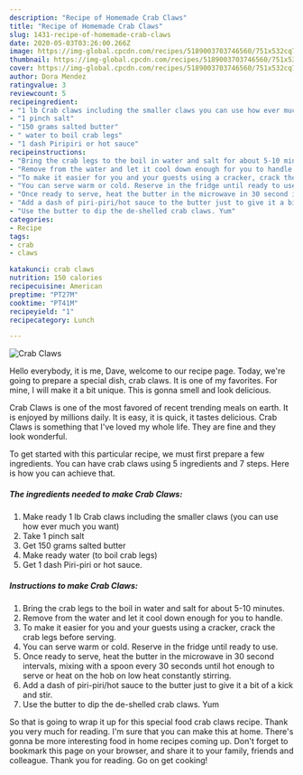 ```yaml
---
description: "Recipe of Homemade Crab Claws"
title: "Recipe of Homemade Crab Claws"
slug: 1431-recipe-of-homemade-crab-claws
date: 2020-05-03T03:26:00.266Z
image: https://img-global.cpcdn.com/recipes/5189003703746560/751x532cq70/crab-claws-recipe-main-photo.jpg
thumbnail: https://img-global.cpcdn.com/recipes/5189003703746560/751x532cq70/crab-claws-recipe-main-photo.jpg
cover: https://img-global.cpcdn.com/recipes/5189003703746560/751x532cq70/crab-claws-recipe-main-photo.jpg
author: Dora Mendez
ratingvalue: 3
reviewcount: 5
recipeingredient:
- "1 lb Crab claws including the smaller claws you can use how ever much you want"
- "1 pinch salt"
- "150 grams salted butter"
- " water to boil crab legs"
- "1 dash Piripiri or hot sauce"
recipeinstructions:
- "Bring the crab legs to the boil in water and salt for about 5-10 minutes."
- "Remove from the water and let it cool down enough for you to handle."
- "To make it easier for you and your guests using a cracker, crack the crab legs before serving."
- "You can serve warm or cold. Reserve in the fridge until ready to use."
- "Once ready to serve, heat the butter in the microwave in 30 second intervals, mixing with a spoon every 30 seconds until hot enough to serve or heat on the hob on low heat constantly stirring."
- "Add a dash of piri-piri/hot sauce to the butter just to give it a bit of a kick and stir."
- "Use the butter to dip the de-shelled crab claws. Yum"
categories:
- Recipe
tags:
- crab
- claws

katakunci: crab claws 
nutrition: 150 calories
recipecuisine: American
preptime: "PT27M"
cooktime: "PT41M"
recipeyield: "1"
recipecategory: Lunch

---
```



![Crab Claws](https://img-global.cpcdn.com/recipes/5189003703746560/751x532cq70/crab-claws-recipe-main-photo.jpg)

Hello everybody, it is me, Dave, welcome to our recipe page. Today, we're going to prepare a special dish, crab claws. It is one of my favorites. For mine, I will make it a bit unique. This is gonna smell and look delicious.



Crab Claws is one of the most favored of recent trending meals on earth. It is enjoyed by millions daily. It is easy, it is quick, it tastes delicious. Crab Claws is something that I've loved my whole life. They are fine and they look wonderful.


To get started with this particular recipe, we must first prepare a few ingredients. You can have crab claws using 5 ingredients and 7 steps. Here is how you can achieve that.

<!--inarticleads1-->

##### The ingredients needed to make Crab Claws:

1. Make ready 1 lb Crab claws including the smaller claws (you can use how ever much you want)
1. Take 1 pinch salt
1. Get 150 grams salted butter
1. Make ready  water (to boil crab legs)
1. Get 1 dash Piri-piri or hot sauce.




<!--inarticleads2-->

##### Instructions to make Crab Claws:

1. Bring the crab legs to the boil in water and salt for about 5-10 minutes.
1. Remove from the water and let it cool down enough for you to handle.
1. To make it easier for you and your guests using a cracker, crack the crab legs before serving.
1. You can serve warm or cold. Reserve in the fridge until ready to use.
1. Once ready to serve, heat the butter in the microwave in 30 second intervals, mixing with a spoon every 30 seconds until hot enough to serve or heat on the hob on low heat constantly stirring.
1. Add a dash of piri-piri/hot sauce to the butter just to give it a bit of a kick and stir.
1. Use the butter to dip the de-shelled crab claws. Yum




So that is going to wrap it up for this special food crab claws recipe. Thank you very much for reading. I'm sure that you can make this at home. There's gonna be more interesting food in home recipes coming up. Don't forget to bookmark this page on your browser, and share it to your family, friends and colleague. Thank you for reading. Go on get cooking!
